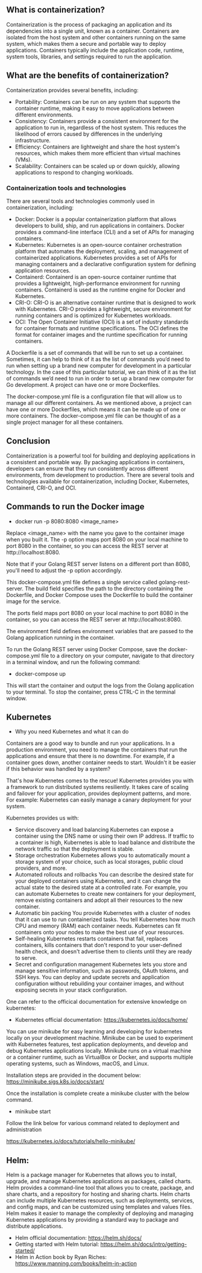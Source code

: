 ## What is containerization?
Containerization is the process of packaging an application and its dependencies into a single unit, known as a container. Containers are isolated from the host system and other containers running on the same system, which makes them a secure and portable way to deploy applications. Containers typically include the application code, runtime, system tools, libraries, and settings required to run the application.

## What are the benefits of containerization?
Containerization provides several benefits, including:

- Portability: 
Containers can be run on any system that supports the container runtime, making it easy to move applications between different environments.
- Consistency: 
Containers provide a consistent environment for the application to run in, regardless of the host system. This reduces the likelihood of errors caused by differences in the underlying infrastructure.
- Efficiency: 
Containers are lightweight and share the host system's resources, which makes them more efficient than virtual machines (VMs).
- Scalability: 
Containers can be scaled up or down quickly, allowing applications to respond to changing workloads.

### Containerization tools and technologies
There are several tools and technologies commonly used in containerization, including:

* Docker: Docker is a popular containerization platform that allows developers to build, ship, and run applications in containers. Docker provides a command-line interface (CLI) and a set of APIs for managing containers.
* Kubernetes: Kubernetes is an open-source container orchestration platform that automates the deployment, scaling, and management of containerized applications. Kubernetes provides a set of APIs for managing containers and a declarative configuration system for defining application resources.
* Containerd: Containerd is an open-source container runtime that provides a lightweight, high-performance environment for running containers. Containerd is used as the runtime engine for Docker and Kubernetes.
* CRI-O: CRI-O is an alternative container runtime that is designed to work with Kubernetes. CRI-O provides a lightweight, secure environment for running containers and is optimized for Kubernetes workloads.
* OCI: The Open Container Initiative (OCI) is a set of industry standards for container formats and runtime specifications. The OCI defines the format for container images and the runtime specification for running containers.


A Dockerfile is a set of commands that will be run to set up a container. Sometimes, it can help to think of it as the list of commands you’d need to run when setting up a brand new computer for development in a particular technology. In the case of this particular tutorial, we can think of it as the list of commands we’d need to run in order to set up a brand new computer for Go development. A project can have one or more Dockerfiles.

The docker-compose.yml file is a configuration file that will allow us to manage all our different containers. As we mentioned above, a project can have one or more Dockerfiles, which means it can be made up of one or more containers. The docker-compose.yml file can be thought of as a single project manager for all these containers.
## Conclusion
Containerization is a powerful tool for building and deploying applications in a consistent and portable way. By packaging applications in containers, developers can ensure that they run consistently across different environments, from development to production. There are several tools and technologies available for containerization, including Docker, Kubernetes, Containerd, CRI-O, and OCI.

## Commands to run the Docker image

- docker run -p 8080:8080 <image_name>

Replace <image_name> with the name you gave to the container image when you built it. The -p option maps port 8080 on your local machine to port 8080 in the container, so you can access the REST server at http://localhost:8080.

Note that if your Golang REST server listens on a different port than 8080, you'll need to adjust the -p option accordingly.


This docker-compose.yml file defines a single service called golang-rest-server. The build field specifies the path to the directory containing the Dockerfile, and Docker Compose uses the Dockerfile to build the container image for the service.

The ports field maps port 8080 on your local machine to port 8080 in the container, so you can access the REST server at http://localhost:8080.

The environment field defines environment variables that are passed to the Golang application running in the container.

To run the Golang REST server using Docker Compose, save the docker-compose.yml file to a directory on your computer, navigate to that directory in a terminal window, and run the following command:

- docker-compose up

This will start the container and output the logs from the Golang application to your terminal. To stop the container, press CTRL-C in the terminal window.



## Kubernetes

- Why you need Kubernetes and what it can do

Containers are a good way to bundle and run your applications. In a production environment, you need to manage the containers that run the applications and ensure that there is no downtime. For example, if a container goes down, another container needs to start. Wouldn't it be easier if this behavior was handled by a system?

That's how Kubernetes comes to the rescue! Kubernetes provides you with a framework to run distributed systems resiliently. It takes care of scaling and failover for your application, provides deployment patterns, and more. For example: Kubernetes can easily manage a canary deployment for your system.

Kubernetes provides us with:

- Service discovery and load balancing Kubernetes can expose a container using the DNS name or using their own IP address. If traffic to a container is high, Kubernetes is able to load balance and distribute the network traffic so that the deployment is stable.
- Storage orchestration Kubernetes allows you to automatically mount a storage system of your choice, such as local storages, public cloud providers, and more.
- Automated rollouts and rollbacks You can describe the desired state for your deployed containers using Kubernetes, and it can change the actual state to the desired state at a controlled rate. For example, you can automate Kubernetes to create new containers for your deployment, remove existing containers and adopt all their resources to the new container.
- Automatic bin packing You provide Kubernetes with a cluster of nodes that it can use to run containerized tasks. You tell Kubernetes how much CPU and memory (RAM) each container needs. Kubernetes can fit containers onto your nodes to make the best use of your resources.
- Self-healing Kubernetes restarts containers that fail, replaces containers, kills containers that don't respond to your user-defined health check, and doesn't advertise them to clients until they are ready to serve.
- Secret and configuration management Kubernetes lets you store and manage sensitive information, such as passwords, OAuth tokens, and SSH keys. You can deploy and update secrets and application configuration without rebuilding your container images, and without exposing secrets in your stack configuration.


One can refer to the officical documentation for extensive knowledge on kubernetes:

- Kubernetes official documentation: https://kubernetes.io/docs/home/



You can use minikube for easy learning and developing for kubernetes locally on your development machine. Minikube can be used to experiment with Kubernetes features, test application deployments, and develop and debug Kubernetes applications locally. Minikube runs on a virtual machine or a container runtime, such as VirtualBox or Docker, and supports multiple operating systems, such as Windows, macOS, and Linux.

Installation steps are provided in the document below:
https://minikube.sigs.k8s.io/docs/start/

Once the installation is complete create a minikube cluster with the below command.

- minikube start


Follow the link below for various command related to deployment and administration

https://kubernetes.io/docs/tutorials/hello-minikube/


## Helm:



Helm is a package manager for Kubernetes that allows you to install, upgrade, and manage Kubernetes applications as packages, called charts. Helm provides a command-line tool that allows you to create, package, and share charts, and a repository for hosting and sharing charts. Helm charts can include multiple Kubernetes resources, such as deployments, services, and config maps, and can be customized using templates and values files. Helm makes it easier to manage the complexity of deploying and managing Kubernetes applications by providing a standard way to package and distribute applications.

- Helm official documentation: https://helm.sh/docs/
- Getting started with Helm tutorial: https://helm.sh/docs/intro/getting-started/
- Helm in Action book by Ryan Riches: https://www.manning.com/books/helm-in-action
